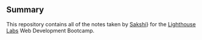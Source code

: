 ## Summary 

This repository contains all of the notes taken by [Sakshi](https://github.com/Sakshi893)} for the [Lighthouse Labs](https://www.lighthouselabs.ca/) Web Development Bootcamp.
